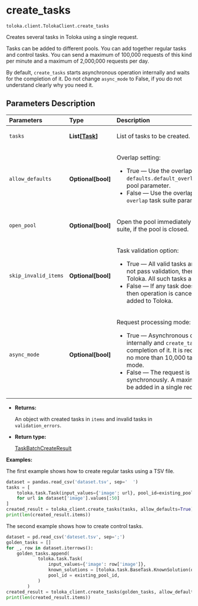 # create_tasks
`toloka.client.TolokaClient.create_tasks`

Creates several tasks in Toloka using a single request.


Tasks can be added to different pools. You can add together regular tasks and control tasks.
You can send a maximum of 100,000 requests of this kind per minute and a maximum of 2,000,000 requests per day.

By default, `create_tasks` starts asynchronous operation internally and waits for the completion of it. Do not
change `async_mode` to False, if you do not understand clearly why you need it.

## Parameters Description

| Parameters | Type | Description |
| :----------| :----| :-----------|
`tasks`|**List\[[Task](toloka.client.task.Task.md)\]**|<p>List of tasks to be created.</p>
`allow_defaults`|**Optional\[bool\]**|<p>Overlap setting:<ul><li>True — Use the overlap value that is set in the `defaults.default_overlap_for_new_task_suites` pool parameter.</li><li>False — Use the overlap value that is set in the `overlap` task suite parameter.</li></ul></p>
`open_pool`|**Optional\[bool\]**|<p>Open the pool immediately after creating a task suite, if the pool is closed.</p>
`skip_invalid_items`|**Optional\[bool\]**|<p>Task validation option:<ul><li>True — All valid tasks are added. If a task does not pass validation, then it is not added to Toloka. All such tasks are listed in the response.</li><li>False — If any task does not pass validation, then operation is cancelled and no tasks are added to Toloka.</li></ul></p>
`async_mode`|**Optional\[bool\]**|<p>Request processing mode:<ul><li>True — Asynchronous operation is started internally and `create_tasks` waits for the completion of it. It is recommended to create no more than 10,000 tasks per request in this mode.</li><li>False — The request is processed synchronously. A maximum of 5000 tasks can be added in a single request in this mode.</li></ul></p>

* **Returns:**

  An object with created tasks in `items` and invalid tasks in
`validation_errors`.

* **Return type:**

  [TaskBatchCreateResult](toloka.client.batch_create_results.TaskBatchCreateResult.md)

**Examples:**

The first example shows how to create regular tasks using a TSV file.

```python
dataset = pandas.read_csv('dataset.tsv', sep='  ')
tasks = [
    toloka.task.Task(input_values={'image': url}, pool_id=existing_pool_id)
    for url in dataset['image'].values[:50]
]
created_result = toloka_client.create_tasks(tasks, allow_defaults=True)
print(len(created_result.items))
```

The second example shows how to create control tasks.

```python
dataset = pd.read_csv('dateset.tsv', sep=';')
golden_tasks = []
for _, row in dataset.iterrows():
    golden_tasks.append(
            toloka.task.Task(
                input_values={'image': row['image']},
                known_solutions = [toloka.task.BaseTask.KnownSolution(output_values={'animal': row['label']})],
                pool_id = existing_pool_id,
            )
        )
created_result = toloka_client.create_tasks(golden_tasks, allow_defaults=True)
print(len(created_result.items))
```

